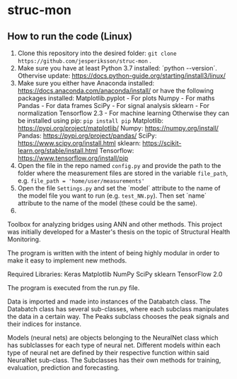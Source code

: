 # struc-mon

## How to run the code (Linux)
1. Clone this repository into the desired folder: `git clone https://github.com/jesperiksson/struc-mon` .
2. Make sure you have at least Python 3.7 installed: ´python --version´. Othervise update: https://docs.python-guide.org/starting/install3/linux/
3. Make sure you either have Anaconda installed: https://docs.anaconda.com/anaconda/install/ or have the following packages installed:
  Matplotlib.pyplot - For plots
  Numpy - For maths
  Pandas - For data frames
  SciPy - For signal analysis
  sklearn - For normalization
  Tensorflow 2.3 - For machine learning 
  Otherwise they can be installed using pip:
  `pip install pip`
  Matplotlib: https://pypi.org/project/matplotlib/
  Numpy: https://numpy.org/install/
  Pandas: https://pypi.org/project/pandas/ 
  SciPy: https://www.scipy.org/install.html
  sklearn: https://scikit-learn.org/stable/install.html
  Tensorflow: https://www.tensorflow.org/install/pip
4. Open the file in the repo named `config.py` and provide the path to the folder where the measurement files are stored in the variable `file_path`,
   e.g. `file_path = 'home/user/measurements'` 
5. Open the file `Settings.py` and set the ´model´ attribute to the name of the model file you want to run (e.g. `test_NN.py`). Then set ´name´ attribute to the name of the model (these could be the same).
6. 

Toolbox for analyzing bridges using ANN and other methods. 
This project was initially developed for a Master's thesis on the topic of Structural Health Monitoring.

The program is written with the intent of being highly modular in order to make it easy to implement new methods.

Required Libraries:
Keras
Matplotlib
NumPy
SciPy
sklearn
TensorFlow 2.0

The program is executed from the run.py file. 

Data is imported and made into instances of the Databatch class. The Databatch class has several sub-classes,
where each subclass manipulates the data in a certain way. The Peaks subclass chooses the peak signals and 
their indices for instance. 

Models (neural nets) are objects belonging to the NeuralNet class which has sublclasses for each type of neural net.
Different models within each type of neural net are defined by their respective function within said NeuralNet 
sub-class. The Subclasses has their own methods for training, evaluation, prediction and forecasting. 

